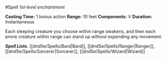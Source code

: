 #Spell
*1st-level enchantment*

**Casting Time:** 1 bonus action
**Range:** 10 feet
**Components:** V
**Duration:** Instantaneous

Each sleeping creature you choose within range awakens, and then each prone creature within range can stand up without expending any movement.

***Spell Lists.*** [[dnd5e/Spells/Bard\|Bard]], [[dnd5e/Spells/Ranger\|Ranger]], [[dnd5e/Spells/Sorcerer\|Sorcerer]], [[dnd5e/Spells/Wizard\|Wizard]]